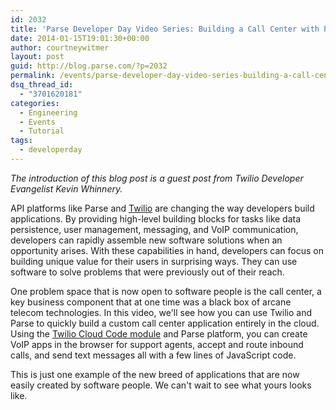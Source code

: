 ```yaml
---
id: 2032
title: 'Parse Developer Day Video Series: Building a Call Center with Parse and Twilio'
date: 2014-01-15T19:01:30+00:00
author: courtneywitmer
layout: post
guid: http://blog.parse.com/?p=2032
permalink: /events/parse-developer-day-video-series-building-a-call-center-with-parse-and-twilio/
dsq_thread_id:
  - "3701620181"
categories:
  - Engineering
  - Events
  - Tutorial
tags:
  - developerday
---
```

_The introduction of this blog post is a guest post from Twilio Developer Evangelist Kevin Whinnery._

API platforms like Parse and <a href="https://www.twilio.com/" target="_blank">Twilio</a> are changing the way developers build applications. By providing high-level building blocks for tasks like data persistence, user management, messaging, and VoIP communication, developers can rapidly assemble new software solutions when an opportunity arises. With these capabilities in hand, developers can focus on building unique value for their users in surprising ways. They can use software to solve problems that were previously out of their reach.

One problem space that is now open to software people is the call center, a key business component that at one time was a black box of arcane telecom technologies. In this video, we'll see how you can use Twilio and Parse to quickly build a custom call center application entirely in the cloud. Using the <a href="https://www.parse.com/docs/cloud_modules_guide#twilio" target="_blank">Twilio Cloud Code module</a> and Parse platform, you can create VoIP apps in the browser for support agents, accept and route inbound calls, and send text messages all with a few lines of JavaScript code.

This is just one example of the new breed of applications that are now easily created by software people. We can't wait to see what yours looks like.